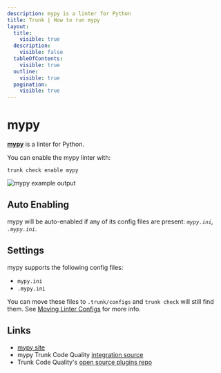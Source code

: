```yaml
---
description: mypy is a linter for Python
title: Trunk | How to run mypy
layout:
  title:
    visible: true
  description:
    visible: false
  tableOfContents:
    visible: true
  outline:
    visible: true
  pagination:
    visible: true
---
```


# mypy

[**mypy**](https://github.com/python/mypy#readme) is a linter for Python.

You can enable the mypy linter with:

```shell
trunk check enable mypy
```
![mypy example output](./mypy.gif)
## Auto Enabling

mypy will be auto-enabled if any of its config files are present: *`mypy.ini`, `.mypy.ini`*.

## Settings

mypy supports the following config files:
* `mypy.ini`
* `.mypy.ini`

You can move these files to `.trunk/configs` and `trunk check` will still find them. See [Moving Linter Configs](..#moving-linter-configs) for more info.




## Links

- [mypy site](https://github.com/python/mypy#readme)
- mypy Trunk Code Quality [integration source](https://github.com/trunk-io/plugins/tree/main/linters/mypy)
- Trunk Code Quality's [open source plugins repo](https://github.com/trunk-io/plugins/tree/main)
